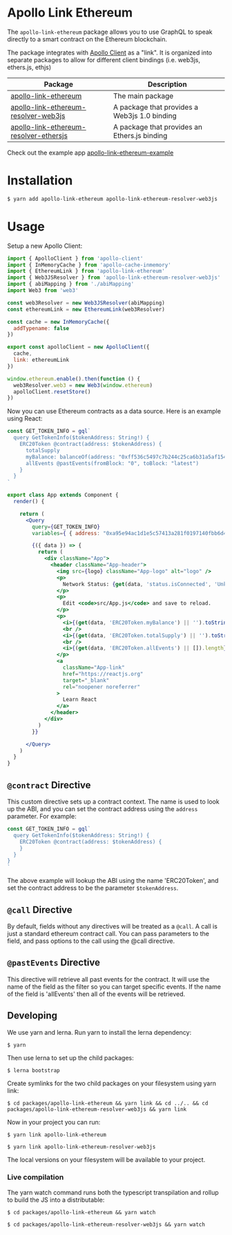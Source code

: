 # Apollo Link Ethereum

The `apollo-link-ethereum` package allows you to use GraphQL to speak directly to a smart contract on the Ethereum blockchain.

The package integrates with [Apollo Client](https://www.apollographql.com) as a "link".  It is organized into separate packages to allow for different client bindings (i.e. web3js, ethers.js, ethjs)

| Package | Description |
| --- | --- |
| [apollo-link-ethereum](./packages/apollo-link-ethereum/README.md) | The main package |
| [apollo-link-ethereum-resolver-web3js](./packages/apollo-link-ethereum-resolver-web3js) | A package that provides a Web3js 1.0 binding |
| [apollo-link-ethereum-resolver-ethersjs](./packages/apollo-link-ethereum-resolver-web3js) | A package that provides an Ethers.js binding |

Check out the example app [apollo-link-ethereum-example](https://github.com/DeltaCamp/apollo-link-ethereum-example)

# Installation

```bash
$ yarn add apollo-link-ethereum apollo-link-ethereum-resolver-web3js
```

# Usage

Setup a new Apollo Client:

```javascript
import { ApolloClient } from 'apollo-client'
import { InMemoryCache } from 'apollo-cache-inmemory'
import { EthereumLink } from 'apollo-link-ethereum'
import { Web3JSResolver } from 'apollo-link-ethereum-resolver-web3js'
import { abiMapping } from './abiMapping'
import Web3 from 'web3'

const web3Resolver = new Web3JSResolver(abiMapping)
const ethereumLink = new EthereumLink(web3Resolver)

const cache = new InMemoryCache({
  addTypename: false
})

export const apolloClient = new ApolloClient({
  cache,
  link: ethereumLink
})

window.ethereum.enable().then(function () {
  web3Resolver.web3 = new Web3(window.ethereum)
  apolloClient.resetStore()
})
```

Now you can use Ethereum contracts as a data source.  Here is an example using React:

```jsx
const GET_TOKEN_INFO = gql`
  query GetTokenInfo($tokenAddress: String!) {
    ERC20Token @contract(address: $tokenAddress) {
      totalSupply
      myBalance: balanceOf(address: "0xff536c5497c7b244c25ca6b31a5af1545d0c6184")
      allEvents @pastEvents(fromBlock: "0", toBlock: "latest")
    }
  }
`

export class App extends Component {
  render() {

    return (
      <Query
        query={GET_TOKEN_INFO}
        variables={ { address: "0xa95e94ac1d1e5c57413a281f0197140fbb6d4ccf" } }>

        {({ data }) => {
          return (
            <div className="App">
              <header className="App-header">
                <img src={logo} className="App-logo" alt="logo" />
                <p>
                  Network Status: {get(data, 'status.isConnected', 'Unknown')}
                </p>
                <p>
                  Edit <code>src/App.js</code> and save to reload.
                </p>
                <p>
                  <i>{(get(data, 'ERC20Token.myBalance') || '').toString()}</i>
                  <br />
                  <i>{(get(data, 'ERC20Token.totalSupply') || '').toString()}</i>
                  <br />
                  <i>{(get(data, 'ERC20Token.allEvents') || []).length}</i>
                </p>
                <a
                  className="App-link"
                  href="https://reactjs.org"
                  target="_blank"
                  rel="noopener noreferrer"
                >
                  Learn React
                </a>
              </header>
            </div>
          )
        }}

      </Query>
    )
  }
}
```

## `@contract` Directive

This custom directive sets up a contract context.  The name is used to look up the ABI, and you can set the contract address using the `address` parameter.  For example:

```javascript
const GET_TOKEN_INFO = gql`
  query GetTokenInfo($tokenAddress: String!) {
    ERC20Token @contract(address: $tokenAddress) {
    }
  }
}
`
```

The above example will lookup the ABI using the name 'ERC20Token', and set the contract address to be the parameter `$tokenAddress`.

## `@call` Directive

By default, fields without any directives will be treated as a `@call`.  A call is just a standard ethereum contract call.  You can pass parameters to the field, and pass options to the call using the @call directive.

## `@pastEvents` Directive

This directive will retrieve all past events for the contract.  It will use the name of the field as the filter so you can target specific events.  If the name of the field is 'allEvents' then all of the events will be retrieved.


## Developing

We use yarn and lerna. Run yarn to install the lerna dependency:

`$ yarn`

Then use lerna to set up the child packages:

`$ lerna bootstrap`

Create symlinks for the two child packages on your filesystem using yarn link:

`$ cd packages/apollo-link-ethereum && yarn link && cd ../.. && cd packages/apollo-link-ethereum-resolver-web3js && yarn link`

Now in your project you can run:

`$ yarn link apollo-link-ethereum`

`$ yarn link apollo-link-ethereum-resolver-web3js`

The local versions on your filesystem will be available to your project.

### Live compilation

The yarn watch command runs both the typescript transpilation and rollup to build the JS into a distributable:

`$ cd packages/apollo-link-ethereum && yarn watch`

`$ cd packages/apollo-link-ethereum-resolver-web3js && yarn watch`
